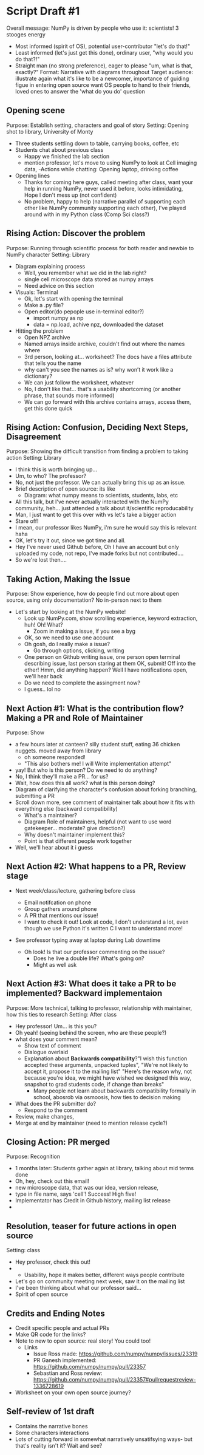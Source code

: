 # Script Draft #1
Overall message: NumPy is driven by people who use it: scientists!
3 stooges energy
- Most informed (spirit of OS), potential user-contributor "let's do that!"
- Least informed (let's just get this done), ordinary user, "why would you do that?!"
- Straight man (no strong preference), eager to please "um, what is that, exactly?"
Format: Narrative with diagrams throughout
Target audience: illustrate again what it's like to be a newcomer, importance of guiding figue in entering open source
want OS people to hand to their friends, loved ones to answer the 'what do you do' question

## Opening scene
Purpose: Establish setting, characters and goal of story
Setting: Opening shot to library, University of Monty
  - Three students settling down to table, carrying books, coffee, etc
- Students chat about previous class
  - Happy we finished the lab section
  - mention professor, let's move to using NumPy to look at Cell imaging data, 
  -Actions while chatting: Opening laptop, drinking coffee
- Opening lines
  - Thanks for coming here guys, called meeting after class, want your help in running NumPy, never used it before, looks intimidating, Hope I don't mess up (not confident)
  - No problem, happy to help (narrative parallel of supporting each other like NumPy community supporting each other), I've played around with in my Python class (Comp Sci class?)

## Rising Action: Discover the problem
Purpose: Running through scientific process for both reader and newbie to NumPy character
Setting: Library
- Diagram explaining process
  - Well, you remember what we did in the lab right? 
  - single cell microscope data stored as numpy arrays
  - Need advice on this section
- Visuals: Terminal
  - Ok, let's start with opening the terminal
  - Make a .py file?
  - Open editor(do pepople use in-terminal editor?)
    - import numpy as np
    - data = np.load, achive npz, downloaded the dataset
- Hitting the problem
    - Open NPZ archive
    - Named arrays inside archive, couldn't find out where the names where
    - 3rd person, looking at... worksheet? The docs have a files attribute that tells you the name
    - why can't you see the names as is? why won’t it work like a dictionary?
    - We can just follow the worksheet, whatever
    - No, I don't like that... that's a usability shortcoming (or another phrase, that sounds more informed)
    - We can go forward with this archive contains arrays, access them, get this done quick
  
## Rising Action: Confusion, Deciding Next Steps, Disagreement
Purpose: Showing the difficult transition from finding a problem to taking action
Setting: Library
  - I think this is worth bringing up...
  - Um, to who? The professor?
  - No, not just the professor. We can actually bring this up as an issue.
  - Brief description of open source: its like 
    - Diagram: what numpy means to scientists, students, labs, etc
  - All this talk, but I've never actually interacted with the NumPy community, heh... just attended a talk about it/scientific reproducability
  - Man, I just want to get this over with vs let's take a bigger action
  - Stare off!
  - I mean, our professor likes NumPy, i'm sure he would say this is relevant haha
  - OK, let's try it out, since we got time and all.
  - Hey I've never used Github before, Oh I have an account but only uploaded my code, not repo, I've made forks but not contributed....
  - So we're lost then....

## Taking Action, Making the Issue
Purpose: Show experience, how do people find out more about open source, using only documentation? No in-person next to them
- Let's start by looking at the NumPy website!
    - Look up NumPy.com, show scrolling experience, keyword extraction, huh! Oh! What?
        - Zoom in making a issue, if you see a byg
    - OK, so we need to use one account
    - Oh gosh, do I really make a issue?
        - Go through options, clicking, writing
    - One person on Github writing issue, one person open terminal describing issue, last person staring at them
    OK, submit! Off into the ether!
    Hmm, did anything happen? Well I have notifications open, we'll hear back
    - Do we need to complete the assingment now?
    - I guess.. lol no
  
## Next Action #1: What is the contribution flow? Making a PR and Role of Maintainer
Purpose: Show 
- a few hours later at canteen? silly student stuff, eating 36 chicken nuggets. moved away from library
  -  oh someone responded!
  -  "This also bothers me! I will Write implementation attempt"
- yay! But who is this person? Do we need to do anything? 
- No, I think they'll make a PR... for us?
- Wait, how does this all work? what is this person doing?
- Diagram of clarifying the character's confusion about forking branching, submitting a PR
- Scroll down more, see comment of maintainer talk about how it fits with everything else (backward compatibility)
  - What's a maintainer?
  - Diagram Role of maintainers, helpful (not want to use word gatekeeper... moderate? give direction?)
  - Why doesn't maintainer implement this?
  - Point is that different people work together
- Well, we'll hear about it i guess

## Next Action #2: What happens to a PR, Review stage
- Next week/class/lecture, gathering before class
  - Email notifcation on phone
  - Group gathers around phone
  - A PR that mentions our issue! 
  - I want to check it out! Look at code, I don't understand a lot, even though we use Python it's written C I want to understand more!

- See professor typing away at laptop during Lab downtime
  - Oh look! Is that our professor commenting on the issue?
    - Does he live a double life? What's going on?
    - Might as well ask

## Next Action #3: What does it take a PR to be implemented? Backward implementaion
Purpose: More technical, talking to professor, relationship with maintainer, how this ties to research
Setting: After class
  - Hey professor! Um... is this you?
  - Oh yeah! (seeing behind the screen, who are these people?)
  - what does your comment mean?
    - Show text of comment
    - Dialogue overlaid
    - Explanation about **Backwards compatibility**?"I wish this function accepted these arguments, unpacked tuples", "We're not likely to accept it, propose it to the mailing list" "Here's the reason why, not because you're idea, we might have wished we designed this way, snapshot to grad students code, if change than breaks"
      - Many people not learn about backwards compatibility formally in school, abosrob via osmoosis, how ties to decision making
  - What does the PR submitter do?
    - Respond to the comment
  - Review, make changes,
  - Merge at end by maintainer (need to mention release cycle?)

## Closing Action: PR merged
Purpose: Recognition
  - 1 months later: Students gather again at library, talking about mid terms done
  - Oh, hey, check out this email! 
  - new microscope data, that was our idea, version release, 
  - type in file name, says 'cell'! Success! High five!
  - Implementator has Credit in Github history, mailing list release 
  - 
## Resolution, teaser for future actions in open source
Setting: class
  - Hey professor, check this out!
-   - Usability, hope it makes better, different ways people contribute
  - Let's go on community meeting next week, saw it on the mailing list
  - I've been thinking about what our professor said...
  - Spirit of open source
  
## Credits and Ending Notes
- Credit specific people and actual PRs
- Make QR code for the links?
- Note to new to open source: real story! You could too!
    - Links
        - Issue Ross made: https://github.com/numpy/numpy/issues/23319
        - PR Ganesh implemented: https://github.com/numpy/numpy/pull/23357
        - Sebastian and Ross review: https://github.com/numpy/numpy/pull/23357#pullrequestreview-1336728619
- Worksheet on your own open source journey?

## Self-review of 1st draft
- Contains the narrative bones
- Some characters interactions
- Lots of cutting forward in somewhat narratively unsatifsying ways- but that's reality isn't it? Wait and see?